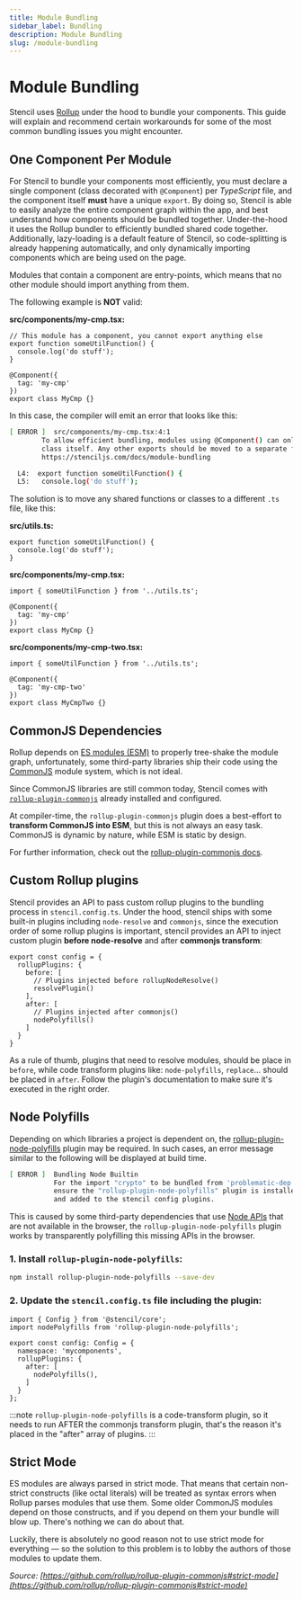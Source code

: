 ```yaml
---
title: Module Bundling
sidebar_label: Bundling
description: Module Bundling
slug: /module-bundling
---
```


# Module Bundling

Stencil uses [Rollup](https://rollupjs.org/guide/en/) under the hood to bundle your components. This guide will explain and recommend certain workarounds for some of the most common bundling issues you might encounter.

## One Component Per Module

For Stencil to bundle your components most efficiently, you must declare a single component (class decorated with `@Component`) per *TypeScript* file, and the component itself **must** have a unique `export`. By doing so, Stencil is able to easily analyze the entire component graph within the app, and best understand how components should be bundled together. Under-the-hood it uses the Rollup bundler to efficiently bundled shared code together. Additionally, lazy-loading is a default feature of Stencil, so code-splitting is already happening automatically, and only dynamically importing components which are being used on the page.

Modules that contain a component are entry-points, which means that no other module should import anything from them.

The following example is **NOT** valid:

**src/components/my-cmp.tsx:**
```tsx
// This module has a component, you cannot export anything else
export function someUtilFunction() {
  console.log('do stuff');
}

@Component({
  tag: 'my-cmp'
})
export class MyCmp {}
```

In this case, the compiler will emit an error that looks like this:

```bash
[ ERROR ]  src/components/my-cmp.tsx:4:1
        To allow efficient bundling, modules using @Component() can only have a single export which is the component
        class itself. Any other exports should be moved to a separate file. For further information check out:
        https://stenciljs.com/docs/module-bundling

  L4:  export function someUtilFunction() {
  L5:   console.log('do stuff');
```

The solution is to move any shared functions or classes to a different `.ts` file, like this:

**src/utils.ts:**
```tsx
export function someUtilFunction() {
  console.log('do stuff');
}
```

**src/components/my-cmp.tsx:**
```tsx
import { someUtilFunction } from '../utils.ts';

@Component({
  tag: 'my-cmp'
})
export class MyCmp {}
```

**src/components/my-cmp-two.tsx:**

```tsx
import { someUtilFunction } from '../utils.ts';

@Component({
  tag: 'my-cmp-two'
})
export class MyCmpTwo {}
```


## CommonJS Dependencies

Rollup depends on [ES modules (ESM)](https://hacks.mozilla.org/2018/03/es-modules-a-cartoon-deep-dive/) to properly tree-shake the module graph, unfortunately, some third-party libraries ship their code using the [CommonJS](https://requirejs.org/docs/commonjs.html) module system, which is not ideal.

Since CommonJS libraries are still common today, Stencil comes with [`rollup-plugin-commonjs`](https://github.com/rollup/rollup-plugin-commonjs) already installed and configured.

At compiler-time, the `rollup-plugin-commonjs` plugin does a best-effort to **transform CommonJS into ESM**, but this is not always an easy task. CommonJS is dynamic by nature, while ESM is static by design.

For further information, check out the [rollup-plugin-commonjs docs](https://github.com/rollup/plugins/tree/master/packages/commonjs).



## Custom Rollup plugins

Stencil provides an API to pass custom rollup plugins to the bundling process in `stencil.config.ts`. Under the hood, stencil ships with some built-in plugins including `node-resolve` and `commonjs`, since the execution order of some rollup plugins is important, stencil provides an API to inject custom plugin **before node-resolve** and after **commonjs transform**:

```tsx
export const config = {
  rollupPlugins: {
    before: [
      // Plugins injected before rollupNodeResolve()
      resolvePlugin()
    ],
    after: [
      // Plugins injected after commonjs()
      nodePolyfills()
    ]
  }
}
```

As a rule of thumb, plugins that need to resolve modules, should be place in `before`, while code transform plugins like: `node-polyfills`, `replace`... should be placed in `after`. Follow the plugin's documentation to make sure it's executed in the right order.


## Node Polyfills

Depending on which libraries a project is dependent on, the [rollup-plugin-node-polyfills](https://www.npmjs.com/package/rollup-plugin-node-polyfills) plugin may be required. In such cases, an error message similar to the following will be displayed at build time.

```bash
[ ERROR ]  Bundling Node Builtin
           For the import "crypto" to be bundled from 'problematic-dep',
           ensure the "rollup-plugin-node-polyfills" plugin is installed
           and added to the stencil config plugins.
```

This is caused by some third-party dependencies that use [Node APIs](https://nodejs.org/dist/latest-v10.x/docs/api/) that are not available in the browser, the `rollup-plugin-node-polyfills` plugin works by transparently polyfilling this missing APIs in the browser.

### 1. Install `rollup-plugin-node-polyfills`:

```bash npm2yarn
npm install rollup-plugin-node-polyfills --save-dev
```

### 2. Update the `stencil.config.ts` file including the plugin:

```tsx
import { Config } from '@stencil/core';
import nodePolyfills from 'rollup-plugin-node-polyfills';

export const config: Config = {
  namespace: 'mycomponents',
  rollupPlugins: {
    after: [
      nodePolyfills(),
    ]
  }
};
```

:::note
`rollup-plugin-node-polyfills` is a code-transform plugin, so it needs to run AFTER the commonjs transform plugin, that's the reason it's placed in the "after" array of plugins.
:::

## Strict Mode

ES modules are always parsed in strict mode. That means that certain non-strict constructs (like octal literals) will be treated as syntax errors when Rollup parses modules that use them. Some older CommonJS modules depend on those constructs, and if you depend on them your bundle will blow up. There's nothing we can do about that.

Luckily, there is absolutely no good reason not to use strict mode for everything — so the solution to this problem is to lobby the authors of those modules to update them.

*Source: [https://github.com/rollup/rollup-plugin-commonjs#strict-mode](https://github.com/rollup/rollup-plugin-commonjs#strict-mode)*
